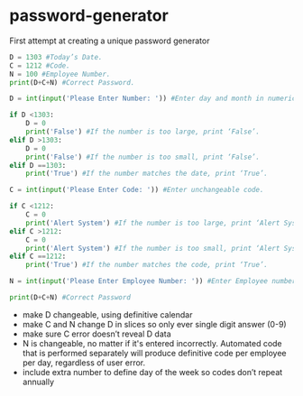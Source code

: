 # password-generator
First attempt at creating a unique password generator

```python
D = 1303 #Today’s Date.
C = 1212 #Code.
N = 100 #Employee Number.
print(D+C+N) #Correct Password.
```

```python
D = int(input('Please Enter Number: ')) #Enter day and month in numerical sequence, no characters.

if D <1303:
    D = 0
    print('False') #If the number is too large, print ‘False’.
elif D >1303:
    D = 0
    print('False') #If the number is too small, print ‘False’.
elif D ==1303:
    print('True') #If the number matches the date, print ‘True’.

C = int(input('Please Enter Code: ')) #Enter unchangeable code.

if C <1212:
    C = 0
    print('Alert System') #If the number is too large, print ‘Alert System’.
elif C >1212:
    C = 0
    print('Alert System') #If the number is too small, print ‘Alert System’.
elif C ==1212:
    print('True') #If the number matches the code, print ‘True’.

N = int(input('Please Enter Employee Number: ')) #Enter Employee number. 

print(D+C+N) #Correct Password
```


- make D changeable, using definitive calendar
- make C and N change D in slices so only ever single digit answer (0-9)
- make sure C error doesn’t reveal D data
- N is changeable, no matter if it's entered incorrectly. Automated code that is performed separately will produce definitive code per employee per day, regardless of user error.
- include extra number to define day of the week so codes don’t repeat annually
